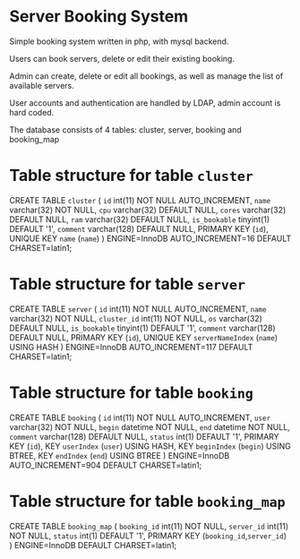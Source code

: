 Server Booking System
=====================

 Simple booking system written in php, with mysql backend.

 Users can book servers, delete or edit their existing booking.

 Admin can create, delete or edit all bookings, as well as manage the list of available servers.

 User accounts and authentication are handled by LDAP, admin account is hard coded.

 The database consists of 4 tables: cluster, server, booking and booking_map

Table structure for table `cluster`
=====================================

CREATE TABLE `cluster` (
  `id` int(11) NOT NULL AUTO_INCREMENT,
  `name` varchar(32) NOT NULL,
  `cpu` varchar(32) DEFAULT NULL,
  `cores` varchar(32) DEFAULT NULL,
  `ram` varchar(32) DEFAULT NULL,
  `is_bookable` tinyint(1) DEFAULT '1',
  `comment` varchar(128) DEFAULT NULL,
  PRIMARY KEY (`id`),
  UNIQUE KEY `name` (`name`)
) ENGINE=InnoDB AUTO_INCREMENT=16 DEFAULT CHARSET=latin1;


Table structure for table `server`
====================================

CREATE TABLE `server` (
  `id` int(11) NOT NULL AUTO_INCREMENT,
  `name` varchar(32) NOT NULL,
  `cluster_id` int(11) NOT NULL,
  `os` varchar(32) DEFAULT NULL,
  `is_bookable` tinyint(1) DEFAULT '1',
  `comment` varchar(128) DEFAULT NULL,
  PRIMARY KEY (`id`),
  UNIQUE KEY `serverNameIndex` (`name`) USING HASH
) ENGINE=InnoDB AUTO_INCREMENT=117 DEFAULT CHARSET=latin1;


 Table structure for table `booking`
===================================

CREATE TABLE `booking` (
  `id` int(11) NOT NULL AUTO_INCREMENT,
  `user` varchar(32) NOT NULL,
  `begin` datetime NOT NULL,
  `end` datetime NOT NULL,
  `comment` varchar(128) DEFAULT NULL,
  `status` int(1) DEFAULT '1',
  PRIMARY KEY (`id`),
  KEY `userIndex` (`user`) USING HASH,
  KEY `beginIndex` (`begin`) USING BTREE,
  KEY `endIndex` (`end`) USING BTREE
) ENGINE=InnoDB AUTO_INCREMENT=904 DEFAULT CHARSET=latin1;


 Table structure for table `booking_map`
==========================================

CREATE TABLE `booking_map` (
  `booking_id` int(11) NOT NULL,
  `server_id` int(11) NOT NULL,
  `status` int(1) DEFAULT '1',
  PRIMARY KEY (`booking_id`,`server_id`)
) ENGINE=InnoDB DEFAULT CHARSET=latin1;


